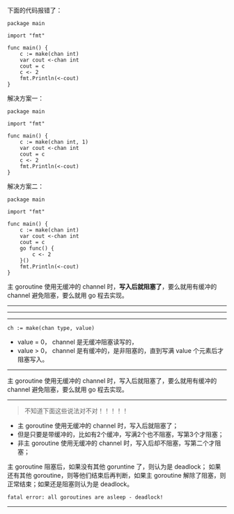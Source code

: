 下面的代码报错了：

```
package main

import "fmt"

func main() {
	c := make(chan int)
	var cout <-chan int
	cout = c
	c <- 2
	fmt.Println(<-cout)
}
```

解决方案一：

```
package main

import "fmt"

func main() {
	c := make(chan int, 1)
	var cout <-chan int
	cout = c
	c <- 2
	fmt.Println(<-cout)
}
```

解决方案二：

```
package main

import "fmt"

func main() {
	c := make(chan int)
	var cout <-chan int
	cout = c
	go func() {
		c <- 2
	}()
	fmt.Println(<-cout)
}
```

主 goroutine 使用无缓冲的 channel 时，**写入后就阻塞了**，要么就用有缓冲的 channel 避免阻塞，要么就用 go 程去实现。

---

---

---

`ch := make(chan type, value)`

* value = 0， channel 是无缓冲阻塞读写的，
* value > 0， channel 是有缓冲的，是非阻塞的，直到写满 value 个元素后才阻塞写入。

---

主 goroutine 使用无缓冲的 channel 时，写入后就阻塞了，要么就用有缓冲的 channel 避免阻塞，要么就用 go 程去实现。

---

> 不知道下面这些说法对不对！！！！！
* 主 goroutine 使用无缓冲的 channel 时，写入后就阻塞了；
* 但是只要是带缓冲的，比如有2个缓冲，写满2个也不阻塞，写第3个才阻塞；
* 非主 goroutine 使用无缓冲的 channel 时，写入后却不阻塞，写第二个才阻塞；

主 goroutine 阻塞后，如果没有其他 goruntine 了，则认为是 deadlock；
如果还有其他 goroutine，则等他们结束后再判断，如果主 goroutine 解除了阻塞，则正常结束；如果还是阻塞则认为是 deadlock。

`fatal error: all goroutines are asleep - deadlock!`

---